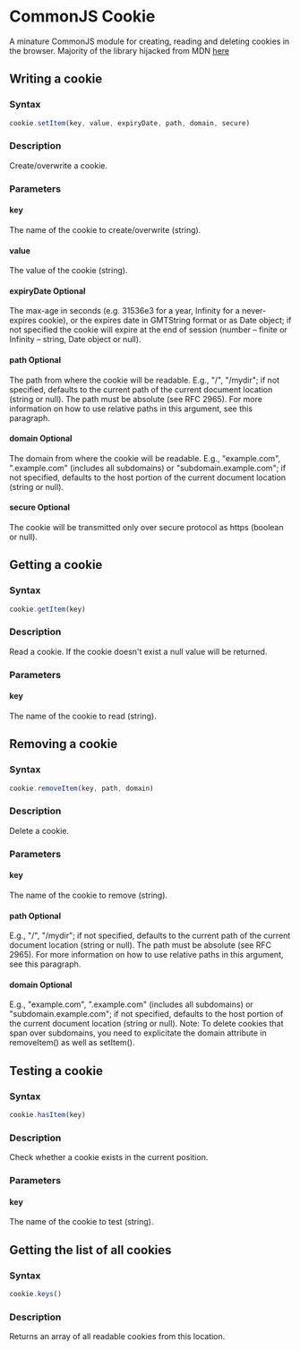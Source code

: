 # CommonJS Cookie

A minature CommonJS module for creating, reading and deleting cookies in the browser. Majority of the library hijacked from MDN [here](https://developer.mozilla.org/en-US/docs/Web/API/document.cookie#A_little_framework.3A_a_complete_cookies_reader.2Fwriter_with_full_unicode_support)

## Writing a cookie

### Syntax
```javascript
cookie.setItem(key, value, expiryDate, path, domain, secure)
```

### Description
Create/overwrite a cookie.

### Parameters

#### key
The name of the cookie to create/overwrite (string).

#### value
The value of the cookie (string).

#### expiryDate Optional
The max-age in seconds (e.g. 31536e3 for a year, Infinity for a never-expires cookie), or the expires date in GMTString format or as Date object; if not specified the cookie will expire at the end of session (number – finite or Infinity – string, Date object or null).

#### path Optional
The path from where the cookie will be readable. E.g., "/", "/mydir"; if not specified, defaults to the current path of the current document location (string or null). The path must be absolute (see RFC 2965). For more information on how to use relative paths in this argument, see this paragraph.

#### domain Optional
The domain from where the cookie will be readable. E.g., "example.com", ".example.com" (includes all subdomains) or "subdomain.example.com"; if not specified, defaults to the host portion of the current document location (string or null).

#### secure Optional
The cookie will be transmitted only over secure protocol as https (boolean or null).

## Getting a cookie

### Syntax
```javascript
cookie.getItem(key)
```

### Description
Read a cookie. If the cookie doesn't exist a null value will be returned.

### Parameters

#### key
The name of the cookie to read (string).

## Removing a cookie

### Syntax
```javascript
cookie.removeItem(key, path, domain)
```

### Description
Delete a cookie.

### Parameters

#### key
The name of the cookie to remove (string).

#### path Optional
E.g., "/", "/mydir"; if not specified, defaults to the current path of the current document location (string or null). The path must be absolute (see RFC 2965). For more information on how to use relative paths in this argument, see this paragraph.

#### domain Optional
E.g., "example.com", ".example.com" (includes all subdomains) or "subdomain.example.com"; if not specified, defaults to the host portion of the current document location (string or null).
Note: To delete cookies that span over subdomains, you need to explicitate the domain attribute in removeItem() as well as setItem().

## Testing a cookie

### Syntax
```javascript
cookie.hasItem(key)
```

### Description
Check whether a cookie exists in the current position.

### Parameters

#### key
The name of the cookie to test (string).

## Getting the list of all cookies

### Syntax
```javascript
cookie.keys()
```

### Description
Returns an array of all readable cookies from this location.
